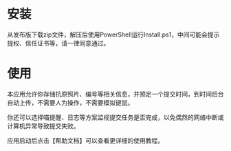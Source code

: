 # 安装
从发布版下载zip文件，解压后使用PowerShell运行Install.ps1，中间可能会提示提权、信任证书等，请一律同意通过。
# 使用
本应用允许你存储抗原照片、编号等相关信息，并预定一个提交时间，到时间后台自动上传，不需要人为操作，不需要模拟键鼠。

你还可以选择喵提醒、日志等方案监视提交任务是否完成，以免偶然的网络中断或计算机异常导致提交失败。

应用启动后点击【帮助文档】可以查看更详细的使用教程。